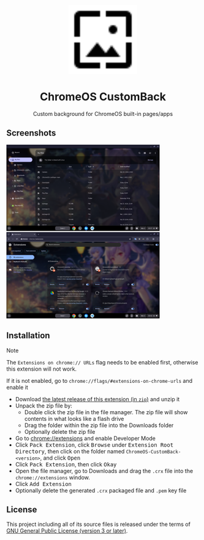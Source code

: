 <div align="center">
  <img src="/img/icon.svg" alt="logo" width="180" height="180" />
  <h1>ChromeOS CustomBack</h1>
  <p>Custom background for ChromeOS built-in pages/apps</p>
</div>

## Screenshots
<img width="400px" src="/img/screenshots/files-app.png" />
<img width="400px" src="/img/screenshots/extensions-tab.png" />

## Installation
> [!NOTE]
> The `Extensions on chrome:// URLs` flag needs to be enabled first, otherwise this extension will not work.
>
> If it is not enabled, go to `chrome://flags/#extensions-on-chrome-urls` and enable it

- Download [the latest release of this extension (in `zip`)](https://github.com/supechicken/ChromeOS-CustomBack/releases/latest) and unzip it
- Unpack the zip file by:
  - Double click the zip file in the file manager. The zip file will show contents in what looks like a flash drive
  - Drag the folder within the zip file into the Downloads folder
  - Optionally delete the zip file
- Go to [chrome://extensions](chrome://extensions) and enable Developer Mode
- Click <kbd>Pack Extension</kbd>, click <kbd>Browse</kbd> under <kbd>Extension Root Directory</kbd>, then click on the folder named `ChromeOS-CustomBack-<version>`, and click <kbd>Open</kbd>
- Click <kbd>Pack Extension</kbd>, then click <kbd>Okay</kbd>
- Open the file manager, go to Downloads and drag the `.crx` file into the `chrome://extensions` window.
- Click <kbd>Add Extension</kbd>
- Optionally delete the generated `.crx` packaged file and `.pem` key file

## License
This project including all of its source files is released under the terms of [GNU General Public License (version 3 or later)](http://www.gnu.org/licenses/gpl.txt).